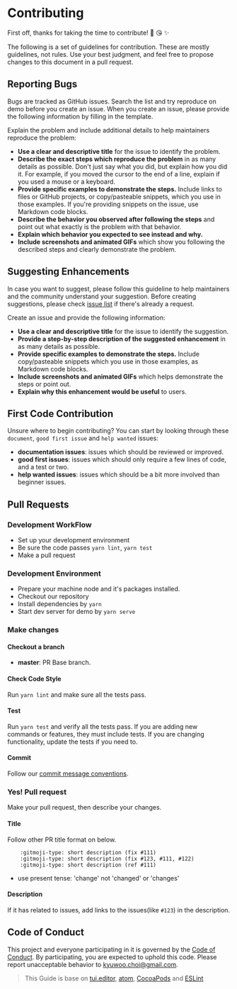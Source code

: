 # Contributing

First off, thanks for taking the time to contribute! 🎉 😘 ✨

The following is a set of guidelines for contribution. These are mostly guidelines, not rules. Use your best judgment, and feel free to propose changes to this document in a pull request.

## Reporting Bugs

Bugs are tracked as GitHub issues. Search the list and try reproduce on demo before you create an issue. When you create an issue, please provide the following information by filling in the template.

Explain the problem and include additional details to help maintainers reproduce the problem:

- **Use a clear and descriptive title** for the issue to identify the problem.
- **Describe the exact steps which reproduce the problem** in as many details as possible. Don't just say what you did, but explain how you did it. For example, if you moved the cursor to the end of a line, explain if you used a mouse or a keyboard.
- **Provide specific examples to demonstrate the steps.** Include links to files or GitHub projects, or copy/pasteable snippets, which you use in those examples. If you're providing snippets on the issue, use Markdown code blocks.
- **Describe the behavior you observed after following the steps** and point out what exactly is the problem with that behavior.
- **Explain which behavior you expected to see instead and why.**
- **Include screenshots and animated GIFs** which show you following the described steps and clearly demonstrate the problem.

## Suggesting Enhancements

In case you want to suggest, please follow this guideline to help maintainers and the community understand your suggestion.
Before creating suggestions, please check [issue list](https://github.com/gs-shop/slick-vuejs/labels/enhancement) if there's already a request.

Create an issue and provide the following information:

- **Use a clear and descriptive title** for the issue to identify the suggestion.
- **Provide a step-by-step description of the suggested enhancement** in as many details as possible.
- **Provide specific examples to demonstrate the steps.** Include copy/pasteable snippets which you use in those examples, as Markdown code blocks.
- **Include screenshots and animated GIFs** which helps demonstrate the steps or point out.
- **Explain why this enhancement would be useful** to users.

## First Code Contribution

Unsure where to begin contributing? You can start by looking through these `document`, `good first issue` and `help wanted` issues:

- **documentation issues**: issues which should be reviewed or improved.
- **good first issues**: issues which should only require a few lines of code, and a test or two.
- **help wanted issues**: issues which should be a bit more involved than beginner issues.

## Pull Requests

### Development WorkFlow

- Set up your development environment
- Be sure the code passes `yarn lint`, `yarn test`
- Make a pull request

### Development Environment

- Prepare your machine node and it's packages installed.
- Checkout our repository
- Install dependencies by `yarn`
- Start dev server for demo by `yarn serve`

### Make changes

#### Checkout a branch

- **master**: PR Base branch.

#### Check Code Style

Run `yarn lint` and make sure all the tests pass.

#### Test

Run `yarn test` and verify all the tests pass.
If you are adding new commands or features, they must include tests.
If you are changing functionality, update the tests if you need to.

#### Commit

Follow our [commit message conventions](https://github.com/gs-shop/slick-vuejs/blob/master/docs/COMMIT_MESSAGE_CONVENTION.md).

### Yes! Pull request

Make your pull request, then describe your changes.

#### Title

Follow other PR title format on below.

```
    :gitmoji-type: short description (fix #111)
    :gitmoji-type: short description (fix #123, #111, #122)
    :gitmoji-type: short description (ref #111)
```

- use present tense: 'change' not 'changed' or 'changes'

#### Description

If it has related to issues, add links to the issues(like `#123`) in the description.

## Code of Conduct

This project and everyone participating in it is governed by the [Code of Conduct](https://github.com/gs-shop/slick-vuejs/blob/master/docs/CODE_OF_CONDUCT.md). By participating, you are expected to uphold this code. Please report unacceptable behavior to kyuwoo.choi@gmail.com.

> This Guide is base on [tui.editor](https://github.com/nhn/tui.editor/blob/master/CONTRIBUTING.md), [atom](https://github.com/atom/atom/blob/master/CONTRIBUTING.md), [CocoaPods](http://guides.cocoapods.org/contributing/contribute-to-cocoapods.html) and [ESLint](http://eslint.org/docs/developer-guide/contributing/pull-requests)
